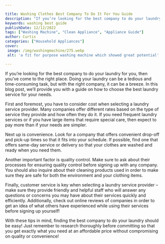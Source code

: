 ```yaml
---

title: Washing Clothes Best Company To Do It For You Guide
description: "If you’re looking for the best company to do your laundry for you, then you’ve come to the right place. Doing your laundry can be ...keep reading to learn"
keywords: washing best guide
publishDate: 12/12/2022
tags: ["Washing Machine", "Clean Appliance", "Appliance Guide"]
author: Curtis
categories: ["Household Appliances"]
cover: 
 image: /img/washingmachine/275.webp
 alt: 'a fit for purpose washing machine which showed great potential'

---
```


If you’re looking for the best company to do your laundry for you, then you’ve come to the right place. Doing your laundry can be a tedious and time-consuming task, but with the right company, it can be a breeze. In this blog post, we’ll provide you with a guide on how to choose the best laundry service for your needs. 

First and foremost, you have to consider cost when selecting a laundry service provider. Many companies offer different rates based on the type of service they provide and how often they do it. If you need frequent laundry services or if you have large items that require special care, then expect to pay more than if your needs are simpler. 

Next up is convenience. Look for a company that offers convenient drop-off and pick-up times so that it fits into your schedule. If possible, find one that offers same-day service or delivery so that your clothes are washed and ready when you need them. 

Another important factor is quality control. Make sure to ask about their processes for ensuring quality control before signing up with any company. You should also inquire about their cleaning products used in order to make sure they are safe for both the environment and your clothing items. 

Finally, customer service is key when selecting a laundry service provider – make sure they provide friendly and helpful staff who will answer any questions or concerns you may have about their services quickly and efficiently. Additionally, check out online reviews of companies in order to get an idea of what others have experienced while using their services before signing up yourself! 

With these tips in mind, finding the best company to do your laundry should be easy! Just remember to research thoroughly before committing so that you get exactly what you need at an affordable price without compromising on quality or convenience!
